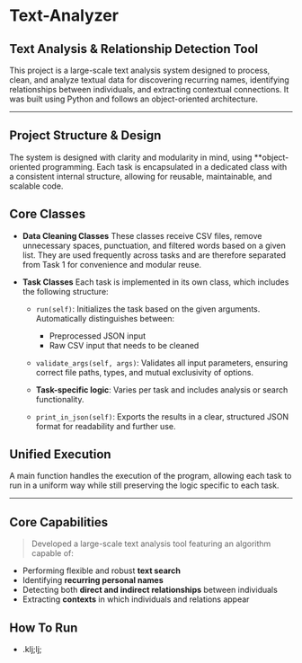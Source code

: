 # Text-Analyzer

## Text Analysis & Relationship Detection Tool

This project is a large-scale text analysis system designed to process, clean, and analyze
textual data for discovering recurring names, identifying relationships between individuals, and
extracting contextual connections. It was built using Python and follows an object-oriented
architecture.

---

## Project Structure & Design

The system is designed with clarity and modularity in mind, using **object-oriented programming.
Each task is encapsulated in a dedicated class with a consistent internal structure, allowing
for reusable, maintainable, and scalable code.

## Core Classes

- **Data Cleaning Classes**
  These classes receive CSV files, remove unnecessary spaces, punctuation, and filtered words
  based on a given list. They are used frequently across tasks and are therefore separated from
  Task 1 for convenience and modular reuse.

- **Task Classes**
  Each task is implemented in its own class, which includes the following structure:

  - `run(self)`: Initializes the task based on the given arguments. Automatically distinguishes
     between:
    - Preprocessed JSON input
    - Raw CSV input that needs to be cleaned

  - `validate_args(self, args)`: Validates all input parameters, ensuring correct file paths,
   types, and mutual exclusivity of options.

  - **Task-specific logic**: Varies per task and includes analysis or search functionality.

  - `print_in_json(self)`: Exports the results in a clear, structured JSON format for readability
   and further use.


## Unified Execution

A main function handles the execution of the program, allowing each task to run in a uniform way
while still preserving the logic specific to each task.

---

## Core Capabilities

> Developed a large-scale text analysis tool featuring an algorithm capable of:
- Performing flexible and robust **text search**
- Identifying **recurring personal names**
- Detecting both **direct and indirect relationships** between individuals
- Extracting **contexts** in which individuals and relations appear


## How To Run
- .klj;lj;
